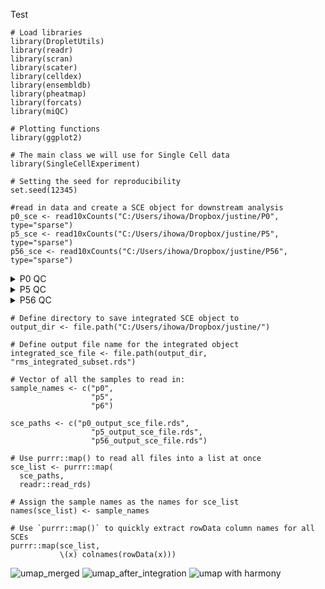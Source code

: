 Test

```
# Load libraries
library(DropletUtils)
library(readr)
library(scran)
library(scater)
library(celldex)
library(ensembldb)
library(pheatmap)
library(forcats)
library(miQC)

# Plotting functions
library(ggplot2) 

# The main class we will use for Single Cell data
library(SingleCellExperiment) 

# Setting the seed for reproducibility
set.seed(12345)
```

```
#read in data and create a SCE object for downstream analysis
p0_sce <- read10xCounts("C:/Users/ihowa/Dropbox/justine/P0", type="sparse")
p5_sce <- read10xCounts("C:/Users/ihowa/Dropbox/justine/P5", type="sparse")
p56_sce <- read10xCounts("C:/Users/ihowa/Dropbox/justine/P56", type="sparse")
```

<details><summary> P0 QC </summary>
  
```
# create a table of statistics using emptyDropsCellRanger
droplet_df <- DropletUtils::emptyDropsCellRanger(counts(p0_sce))

# view rows where FDR is not `NA`
droplet_df[!is.na(droplet_df$FDR), ]

# filter droplets using `which` to prevent NA trouble
cells_to_retain <- which(droplet_df$FDR < 0.01)
filtered_sce <- p0_sce[, cells_to_retain]

filtered_sce

# read in a table of mitochondrial genes and extract ids
mito_genes <- readr::read_tsv("hs_mitochondrial_genes.tsv") |>
     # filter to only the genes that are found in our dataset
     dplyr::filter(symbol %in% rownames(filtered_sce)) |>
     # create a vector from the gene_id column
     dplyr::pull(symbol)

filtered_sce <- scuttle::addPerCellQC(filtered_sce,
                                      subsets = list(mito = mito_genes))
head(colData(filtered_sce))

# use miQC::plotMetrics()
miQC::plotMetrics(filtered_sce) + theme_bw()

# fit the miQC model
miqc_model <- miQC::mixtureModel(filtered_sce) 

# plot the miQC model
miQC::plotModel(filtered_sce, miqc_model) + 
  theme_bw()
  
# look at miQC filtering
miQC::plotFiltering(filtered_sce, miqc_model, 
                    posterior_cutoff = 0.75) + 
  theme_bw()

# perform miQC filtering
qcfiltered_sce <- miQC::filterCells(filtered_sce, 
                                    model = miqc_model)
                  
# filter cells by unique gene count (`detected`)
qcfiltered_sce <- qcfiltered_sce[, which(qcfiltered_sce$detected >= 200)]   
  
# perform normalization using scaling factors
# and save as a new SCE object
normalized_sce <- scuttle::logNormCounts(qcfiltered_sce)
# identify 2000 genes 
num_genes <- 2000
 
# model variance, partitioning into biological and technical variation
gene_variance <- scran::modelGeneVar(normalized_sce)
 
# get the most variable genes
hv_genes <- scran::getTopHVGs(gene_variance,
                               n = num_genes)
# calculate and save PCA results
normalized_sce <- scater::runPCA(
     normalized_sce,
     ncomponents = 50, # how many components to keep
     subset_row = hv_genes # use only the variable genes we chose
                  )

normalized_sce

# extract the PCA matrix
pca_matrix <- reducedDim(normalized_sce, "PCA")
 
# look at the shape of the matrix
dim(pca_matrix)

p0_normalized_sce <- normalized_sce
colnames(p0_normalized_sce) <- colData(p0_normalized_sce)$Barcode
readr::write_rds(p0_normalized_sce, file = "p0_output_sce_file.rds", compress = "gz")  
  
```
  
![mitochondrial](https://user-images.githubusercontent.com/56315895/221388029-14fc8b01-ed9a-4cc9-8f41-f8db53bb4b35.jpeg)
![compromised](https://user-images.githubusercontent.com/56315895/221388032-fd3a81f7-92c7-4d94-9987-34564051b2f3.jpeg)
![kept](https://user-images.githubusercontent.com/56315895/221388035-7084d5c7-f1b8-413e-97df-c2f6898c653f.jpeg)

</details>  

<details><summary> P5 QC </summary>
  
```
# create a table of statistics using emptyDropsCellRanger
droplet_df <- DropletUtils::emptyDropsCellRanger(counts(p5_sce))

# view rows where FDR is not `NA`
droplet_df[!is.na(droplet_df$FDR), ]

# filter droplets using `which` to prevent NA trouble
cells_to_retain <- which(droplet_df$FDR < 0.01)
filtered_sce <- p5_sce[, cells_to_retain]

filtered_sce

# read in a table of mitochondrial genes and extract ids
mito_genes <- readr::read_tsv("hs_mitochondrial_genes.tsv") |>
     # filter to only the genes that are found in our dataset
     dplyr::filter(symbol %in% rownames(filtered_sce)) |>
     # create a vector from the gene_id column
     dplyr::pull(symbol)

filtered_sce <- scuttle::addPerCellQC(filtered_sce,
                                      subsets = list(mito = mito_genes))
head(colData(filtered_sce))

# use miQC::plotMetrics()
miQC::plotMetrics(filtered_sce) + theme_bw()

# fit the miQC model
miqc_model <- miQC::mixtureModel(filtered_sce) 

# plot the miQC model
miQC::plotModel(filtered_sce, miqc_model) + 
  theme_bw()
  
# look at miQC filtering
miQC::plotFiltering(filtered_sce, miqc_model, 
                    posterior_cutoff = 0.75) + 
  theme_bw()

# perform miQC filtering
qcfiltered_sce <- miQC::filterCells(filtered_sce, 
                                    model = miqc_model)
                  
# filter cells by unique gene count (`detected`)
qcfiltered_sce <- qcfiltered_sce[, which(qcfiltered_sce$detected >= 200)]   
  
# perform normalization using scaling factors
# and save as a new SCE object
normalized_sce <- scuttle::logNormCounts(qcfiltered_sce)
# identify 2000 genes 
num_genes <- 2000
 
# model variance, partitioning into biological and technical variation
gene_variance <- scran::modelGeneVar(normalized_sce)
 
# get the most variable genes
hv_genes <- scran::getTopHVGs(gene_variance,
                               n = num_genes)
# calculate and save PCA results
normalized_sce <- scater::runPCA(
     normalized_sce,
     ncomponents = 50, # how many components to keep
     subset_row = hv_genes # use only the variable genes we chose
  )
                  
normalized_sce

# extract the PCA matrix
pca_matrix <- reducedDim(normalized_sce, "PCA")
 
# look at the shape of the matrix
dim(pca_matrix)

p5_normalized_sce <- normalized_sce
colnames(p5_normalized_sce) <- colData(p5_normalized_sce)$Barcode
readr::write_rds(p5_normalized_sce, file = "p5_output_sce_file.rds", compress = "gz")  
  
```

![mitochondrial](https://user-images.githubusercontent.com/56315895/221389459-1353ae72-a7c6-4454-9bd8-c93eeb95c996.jpeg)
![compromised](https://user-images.githubusercontent.com/56315895/221389840-b2a651a1-6e70-4948-8339-3e74ac98ef19.jpeg)
![kept](https://user-images.githubusercontent.com/56315895/221389841-d0c09463-3c3a-4eeb-9ca5-83110af3e441.jpeg)

</details>  
  

<details><summary> P56 QC </summary>
  
```
# create a table of statistics using emptyDropsCellRanger
droplet_df <- DropletUtils::emptyDropsCellRanger(counts(p56_sce))

# view rows where FDR is not `NA`
droplet_df[!is.na(droplet_df$FDR), ]

# filter droplets using `which` to prevent NA trouble
cells_to_retain <- which(droplet_df$FDR < 0.01)
filtered_sce <- p56_sce[, cells_to_retain]

filtered_sce

# read in a table of mitochondrial genes and extract ids
mito_genes <- readr::read_tsv("hs_mitochondrial_genes.tsv") |>
     # filter to only the genes that are found in our dataset
     dplyr::filter(symbol %in% rownames(filtered_sce)) |>
     # create a vector from the gene_id column
     dplyr::pull(symbol)

filtered_sce <- scuttle::addPerCellQC(filtered_sce,
                                      subsets = list(mito = mito_genes))
head(colData(filtered_sce))

# use miQC::plotMetrics()
miQC::plotMetrics(filtered_sce) + theme_bw()

# fit the miQC model
miqc_model <- miQC::mixtureModel(filtered_sce) 

# plot the miQC model
miQC::plotModel(filtered_sce, miqc_model) + 
  theme_bw()
  
# look at miQC filtering
miQC::plotFiltering(filtered_sce, miqc_model, 
                    posterior_cutoff = 0.75) + 
  theme_bw()

# perform miQC filtering
qcfiltered_sce <- miQC::filterCells(filtered_sce, 
                                    model = miqc_model)
                  
# filter cells by unique gene count (`detected`)
qcfiltered_sce <- qcfiltered_sce[, which(qcfiltered_sce$detected >= 200)]   
  
# perform normalization using scaling factors
# and save as a new SCE object
normalized_sce <- scuttle::logNormCounts(qcfiltered_sce)
# identify 2000 genes 
num_genes <- 2000
 
# model variance, partitioning into biological and technical variation
gene_variance <- scran::modelGeneVar(normalized_sce)
 
# get the most variable genes
hv_genes <- scran::getTopHVGs(gene_variance,
                               n = num_genes)
# calculate and save PCA results
normalized_sce <- scater::runPCA(
     normalized_sce,
     ncomponents = 50, # how many components to keep
     subset_row = hv_genes # use only the variable genes we chose
  )
                  
normalized_sce

# extract the PCA matrix
pca_matrix <- reducedDim(normalized_sce, "PCA")
 
# look at the shape of the matrix
dim(pca_matrix)

p56_normalized_sce <- normalized_sce
colnames(p56_normalized_sce) <- colData(p56_normalized_sce)$Barcode
readr::write_rds(p56_normalized_sce, file = "p56_output_sce_file.rds", compress = "gz")  
  
```
![mitochondrial](https://user-images.githubusercontent.com/56315895/221391134-e8b120bf-f573-4f20-a34e-7eb7d5863a92.jpeg)
![compromised](https://user-images.githubusercontent.com/56315895/221391135-0eca2aaf-37b5-40cd-b4df-90cb20d133eb.jpeg)
![kept](https://user-images.githubusercontent.com/56315895/221391136-4a5c6e5d-d017-4f4a-90c2-f90c600b737f.jpeg)

</details>    

```  
# Define directory to save integrated SCE object to
output_dir <- file.path("C:/Users/ihowa/Dropbox/justine/")  
              
# Define output file name for the integrated object
integrated_sce_file <- file.path(output_dir, "rms_integrated_subset.rds")
                       
# Vector of all the samples to read in:
sample_names <- c("p0",
                  "p5",
                  "p6")
                       
sce_paths <- c("p0_output_sce_file.rds",
                  "p5_output_sce_file.rds",
                  "p56_output_sce_file.rds")

# Use purrr::map() to read all files into a list at once
sce_list <- purrr::map(
  sce_paths, 
  readr::read_rds)
            
# Assign the sample names as the names for sce_list
names(sce_list) <- sample_names

# Use `purrr::map()` to quickly extract rowData column names for all SCEs
purrr::map(sce_list,
           \(x) colnames(rowData(x)))                 
```  
![umap_merged](https://user-images.githubusercontent.com/56315895/221396715-43b1d1a6-6531-49aa-801a-e3c5c06dee99.jpeg)
![umap_after_integration](https://user-images.githubusercontent.com/56315895/221396717-f96e0d20-be94-4406-ad93-81a441dd165a.jpeg)
![umap with harmony](https://user-images.githubusercontent.com/56315895/221400172-a3d4eba8-d4b9-43af-bb26-658741c03fe8.jpeg)
